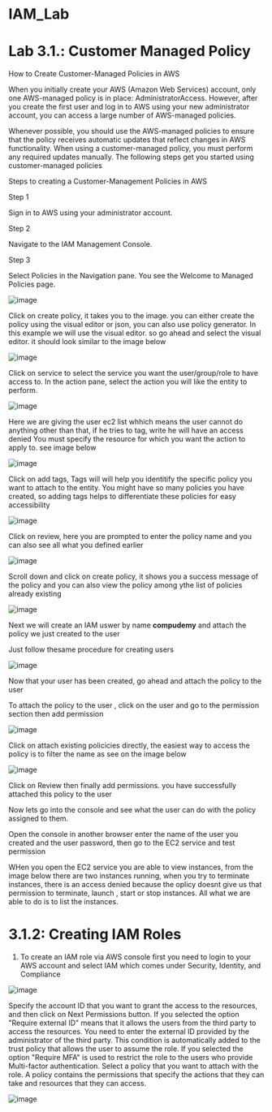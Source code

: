 # IAM_Lab

# Lab 3.1.: Customer Managed Policy
How to Create Customer-Managed Policies in AWS

When you initially create your AWS (Amazon Web Services) account, only one AWS-managed policy is in place: AdministratorAccess. However, after you create the first user and log in to AWS using your new administrator account, you can access a large number of AWS-managed policies.

Whenever possible, you should use the AWS-managed policies to ensure that the policy receives automatic updates that reflect changes in AWS functionality. When using a customer-managed policy, you must perform any required updates manually. The following steps get you started using customer-managed policies

Steps to creating a Customer-Management Policies in AWS

Step 1

Sign in to AWS using your administrator account.

Step 2

Navigate to the IAM Management Console.

Step 3

Select Policies in the Navigation pane. You see the Welcome to Managed Policies page.

![image](https://user-images.githubusercontent.com/103466963/175073156-93a7fca8-6f17-412b-ad32-ffaa7ec83770.png)

Click on create policy, it takes you to the image. you can either create the policy using the visual editor or json, you can also use policy generator. In this example we will use the visual editor. so go ahead and select the visual editor. it should look similar to the image below

![image](https://user-images.githubusercontent.com/103466963/175075501-6af25830-db34-4a5e-ad23-ae140ff97c52.png)

Click on service to select the service you want the user/group/role to have access to. In the action pane, select the action you will like the entity to perform. 

![image](https://user-images.githubusercontent.com/103466963/175089890-a96656cc-37d9-42b2-9a29-a88d22518165.png)

Here we are giving the user ec2 list whhich means the user cannot do anything other than that, if he tries to tag, write he will have an access denied
 You must specify the resource for which you want the action to apply to. see image below 

![image](https://user-images.githubusercontent.com/103466963/175095735-581d648e-aefd-496e-9885-20e7cae94bd0.png)

Click on add tags, Tags will will help you identitify the specific policy you want to attach to the entity. You might have so many policies you have created, so adding tags helps to differentiate these policies for easy accessibility

![image](https://user-images.githubusercontent.com/103466963/175098413-9434381e-a340-4b7f-b797-049b582ba8d0.png)

Click on review, here you are prompted to enter the policy name and you can also see all what you defined earlier

![image](https://user-images.githubusercontent.com/103466963/175099501-1fd08872-5169-4e19-af11-d017e4ddf937.png)

Scroll down and click on create policy, it shows you a success message of the policy and you can also view the policy among ythe list of policies already existing

![image](https://user-images.githubusercontent.com/103466963/175100348-4facce65-a916-4658-9320-2ccc05966ac7.png)

Next we will create an IAM uswer by name **compudemy** and attach the policy we just created to the user

Just follow thesame procedure for creating users

![image](https://user-images.githubusercontent.com/103466963/175107812-2614f0e0-a810-4e1b-ab61-ccbfdb712ee2.png)

Now that your user has been created, go ahead and attach the policy to the user

To attach the policy to the user , click on the user and go to the permission section then add permission

![image](https://user-images.githubusercontent.com/103466963/175108288-408d4527-fa2b-4050-91fd-a1a7fae29374.png)

Click on attach existing policicies directly, the easiest way to access the policy is to filter the name as see on the image below

![image](https://user-images.githubusercontent.com/103466963/175111449-e3237350-7eff-4dcf-9788-574a43612ce2.png)

Click on Review then finally add permissions. you have successfully attached this policy to the user

Now lets go into the console and see what the user can do with the policy assigned to them.

Open the console in another browser enter the name of the user you created and the user password, then go to the EC2 service and test permission

WHen you open the EC2 service you are able to view instances, from the image below there are two instances running, when you try to terminate instances, there is an access denied because the oplicy doesnt give us that permission to terminate, launch , start or stop instances. All what we are able to do is to list the instances.

# 3.1.2: Creating IAM Roles

1. To create an IAM role via AWS console first you need to login to your AWS account and select IAM which comes under Security, Identity, and Compliance 

![image](https://user-images.githubusercontent.com/103466963/175316392-682b9bb7-0fa6-42ec-b8f2-c0e80b71a432.png)

Specify the account ID that you want to grant the access to the resources, and then click on Next Permissions button.
If you selected the option "Require external ID" means that it allows the users from the third party to access the resources. You need to enter the external ID provided by the administrator of the third party. This condition is automatically added to the trust policy that allows the user to assume the role.
If you selected the option "Require MFA" is used to restrict the role to the users who provide Multi-factor authentication.
Select a policy that you want to attach with the role. A policy contains the permissions that specify the actions that they can take and resources that they can access.

![image](https://user-images.githubusercontent.com/103466963/175319332-54fd1312-7bb3-4752-8bd0-f4d10141a9db.png)







